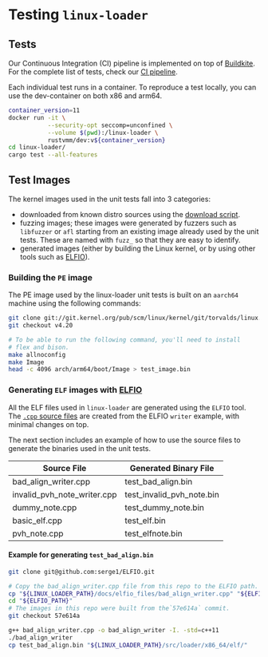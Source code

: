 # Testing `linux-loader`

## Tests

Our Continuous Integration (CI) pipeline is implemented on top of
[Buildkite](https://buildkite.com/).
For the complete list of tests, check our
[CI pipeline](https://buildkite.com/rust-vmm/rust-vmm-ci).

Each individual test runs in a container. To reproduce a test locally, you can
use the dev-container on both x86 and arm64.

```bash
container_version=11
docker run -it \
           --security-opt seccomp=unconfined \
           --volume $(pwd):/linux-loader \
           rustvmm/dev:v${container_version}
cd linux-loader/
cargo test --all-features
```

## Test Images

The kernel images used in the unit tests fall into 3 categories:
- downloaded from known distro sources using the
  [download script](../.buildkite/download_resources.sh).
- fuzzing images; these images were generated by fuzzers such as `libfuzzer` or
  `afl` starting from an existing image already used by the unit tests. These
  are named with `fuzz_` so that they are easy to identify.
- generated images (either by building the Linux kernel, or by using other
  tools such as [ELFIO](https://github.com/serge1/ELFIO)).

### Building the `PE` image

The PE image used by the linux-loader unit tests is built on an `aarch64`
machine using the following commands:

```bash
git clone git://git.kernel.org/pub/scm/linux/kernel/git/torvalds/linux.git
git checkout v4.20

# To be able to run the following command, you'll need to install
# flex and bison.
make allnoconfig
make Image
head -c 4096 arch/arm64/boot/Image > test_image.bin
```

### Generating `ELF` images with [ELFIO](https://github.com/serge1/ELFIO)

All the ELF files used in `linux-loader` are generated using the `ELFIO` tool.
The [`.cpp` source files](elfio_files) are created from the ELFIO `writer`
example, with minimal changes on top.

The next section includes an example of how to use the source files to generate
the binaries used in the unit tests.

| Source File | Generated Binary File |
|-------------|-----------------------|
| bad_align_writer.cpp | test_bad_align.bin |
| invalid_pvh_note_writer.cpp | test_invalid_pvh_note.bin |
| dummy_note.cpp | test_dummy_note.bin |
| basic_elf.cpp | test_elf.bin |
| pvh_note.cpp | test_elfnote.bin |

#### Example for generating `test_bad_align.bin`

```bash
git clone git@github.com:serge1/ELFIO.git

# Copy the bad_align_writer.cpp file from this repo to the ELFIO path.
cp "${LINUX_LOADER_PATH}/docs/elfio_files/bad_align_writer.cpp" "${ELFIO_PATH}"
cd "${ELFIO_PATH}"
# The images in this repo were built from the`57e614a` commit.
git checkout 57e614a

g++ bad_align_writer.cpp -o bad_align_writer -I. -std=c++11
./bad_align_writer
cp test_bad_align.bin "${LINUX_LOADER_PATH}/src/loader/x86_64/elf/"
```
